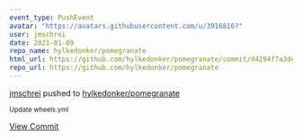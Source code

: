 ```yaml
---
event_type: PushEvent
avatar: "https://avatars.githubusercontent.com/u/3916816?"
user: jmschrei
date: 2021-01-09
repo_name: hylkedonker/pomegranate
html_url: https://github.com/hylkedonker/pomegranate/commit/d4294f7a3de811a80c3fc8de82b7224e4f741193
repo_url: https://github.com/hylkedonker/pomegranate
---
```


<a href='https://github.com/jmschrei' target='_blank'>jmschrei</a> pushed to <a href='https://github.com/hylkedonker/pomegranate' target='_blank'>hylkedonker/pomegranate</a>

<small>Update wheels.yml</small>

<a href='https://github.com/hylkedonker/pomegranate/commit/d4294f7a3de811a80c3fc8de82b7224e4f741193' target='_blank'>View Commit</a>